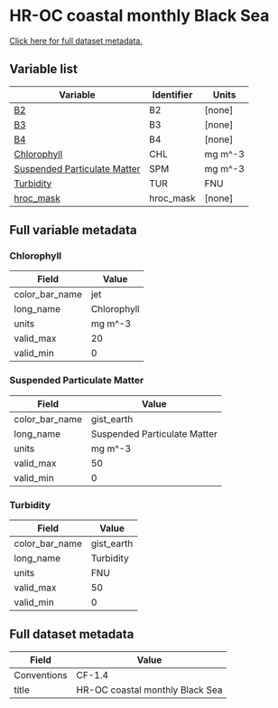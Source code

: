 # HR-OC coastal monthly Black Sea

[Click here for full dataset metadata.](#full-metadata)

## Variable list

| Variable | Identifier | Units |
| ---- | ---- | ---- |
| [B2](#B2) | B2 | \[none\] |
| [B3](#B3) | B3 | \[none\] |
| [B4](#B4) | B4 | \[none\] |
| [Chlorophyll](#CHL) | CHL | mg m^\-3 |
| [Suspended Particulate Matter](#SPM) | SPM | mg m^\-3 |
| [Turbidity](#TUR) | TUR | FNU |
| [hroc\_mask](#hroc\_mask) | hroc\_mask | \[none\] |

## Full variable metadata

### <a name="CHL"></a>Chlorophyll

| Field | Value |
| ---- | ---- |
| color\_bar\_name | jet |
| long\_name | Chlorophyll |
| units | mg m^\-3 |
| valid\_max | 20 |
| valid\_min | 0 |

### <a name="SPM"></a>Suspended Particulate Matter

| Field | Value |
| ---- | ---- |
| color\_bar\_name | gist\_earth |
| long\_name | Suspended Particulate Matter |
| units | mg m^\-3 |
| valid\_max | 50 |
| valid\_min | 0 |

### <a name="TUR"></a>Turbidity

| Field | Value |
| ---- | ---- |
| color\_bar\_name | gist\_earth |
| long\_name | Turbidity |
| units | FNU |
| valid\_max | 50 |
| valid\_min | 0 |

## <a name="full-metadata"></a>Full dataset metadata

| Field | Value |
| ---- | ---- |
| Conventions | CF\-1\.4 |
| title | HR\-OC coastal monthly Black Sea |

